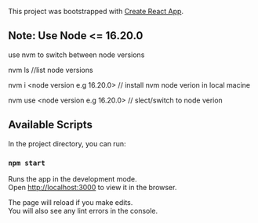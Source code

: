 This project was bootstrapped with [Create React App](https://github.com/facebook/create-react-app).
## Note: Use Node <= 16.20.0
use nvm to switch between node versions

nvm ls //list node versions

nvm i <node version e.g 16.20.0> // install nvm node verion in local macine

nvm use <node version e.g 16.20.0> // slect/switch to node verion

## Available Scripts

In the project directory, you can run:

### `npm start`

Runs the app in the development mode.<br>
Open [http://localhost:3000](http://localhost:3000) to view it in the browser.

The page will reload if you make edits.<br>
You will also see any lint errors in the console.
